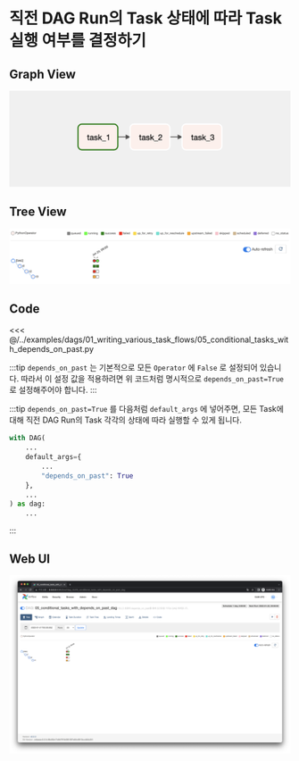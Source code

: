 # 직전 DAG Run의 Task 상태에 따라 Task 실행 여부를 결정하기

## Graph View

![image-20220123003635284](./image-20220123003635284.png)



## Tree View

![image-20220122220345864](./image-20220122220345864.png)



## Code

<<< @/../examples/dags/01_writing_various_task_flows/05_conditional_tasks_with_depends_on_past.py

:::tip
`depends_on_past` 는 기본적으로 모든 `Operator` 에  `False` 로 설정되어 있습니다. 따라서 이 설정 값을 적용하려면 위 코드처럼 명시적으로 `depends_on_past=True` 로 설정해주어야 합니다.
:::

:::tip
`depends_on_past=True` 를 다음처럼  `default_args` 에 넣어주면, 모든 Task에 대해 직전 DAG Run의 Task 각각의 상태에 따라 실행할 수 있게 됩니다.

```python
with DAG(
    ...
    default_args={
        ...
        "depends_on_past": True
    },
    ...
) as dag:
    ...
```

:::

## Web UI

![image-20220122225639740](./image-20220122225639740.png)
